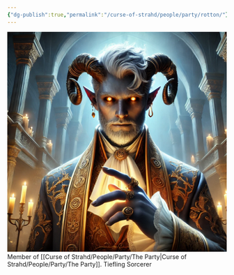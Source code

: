 ```yaml
---
{"dg-publish":true,"permalink":"/curse-of-strahd/people/party/rotton/"}
---
```


![Rotton.png|500](/img/user/Curse%20of%20Strahd/Images/Rotton.png)
Member of [[Curse of Strahd/People/Party/The Party\|Curse of Strahd/People/Party/The Party]].
Tiefling Sorcerer